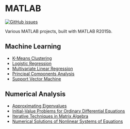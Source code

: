 # MATLAB

[![GitHub issues](https://img.shields.io/github/issues/Carla-de-Beer/MATLAB.svg?style=flat-square)](https://github.com/Carla-de-Beer/Processing/issues)

Various MATLAB projects, built with MATLAB R2015b.

## Machine Learning

* [K-Means Clustering](https://github.com/Carla-de-Beer/MATLAB/tree/master/Machine%20Learning/K-Means%20Clustering)
* [Logistic Regression](https://github.com/Carla-de-Beer/MATLAB/tree/master/Machine%20Learning/Logistic%20Regression)
* [Multivariate Linear Regression](https://github.com/Carla-de-Beer/MATLAB/tree/master/Machine%20Learning/Multivariate%20Linear%20Regression)
* [Principal Components Analysis](https://github.com/Carla-de-Beer/MATLAB/tree/master/Machine%20Learning/Principal%20Components%20Analysis)
* [Support Vector Machine](https://github.com/Carla-de-Beer/MATLAB/tree/master/Machine%20Learning/Support%20Vector%20Machine)

## Numerical Analysis
* [Approximating Eigenvalues](https://github.com/Carla-de-Beer/MATLAB/tree/master/Numerical%20Analysis/Approximating%20Eigenvalues)
* [Initial-Value Problems for Ordinary Differential Equations](https://github.com/Carla-de-Beer/MATLAB/tree/master/Numerical%20Analysis/Initial-Value%20Problems%20for%20Ordinary%20Differential%20Equations)
* [Iterative Techniques in Matrix Algebra](https://github.com/Carla-de-Beer/MATLAB/tree/master/Numerical%20Analysis/Iterative%20Techniques%20in%20Matrix%20Algebra)
* [Numerical Solutions of Nonlinear Systems of Equations](https://github.com/Carla-de-Beer/MATLAB/tree/master/Numerical%20Analysis/Numerical%20Solutions%20of%20Nonlinear%20Systems%20of%20Equations)
